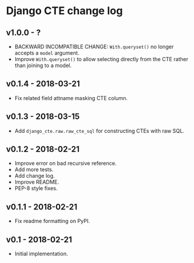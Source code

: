 # Django CTE change log

## v1.0.0 - ?

- BACKWARD INCOMPATIBLE CHANGE: `With.queryset()` no longer accepts a `model`
  argument.
- Improve `With.queryset()` to allow selecting directly from the CTE rather than
  joining to a model.

## v0.1.4 - 2018-03-21

- Fix related field attname masking CTE column.

## v0.1.3 - 2018-03-15

- Add `django_cte.raw.raw_cte_sql` for constructing CTEs with raw SQL.

## v0.1.2 - 2018-02-21

- Improve error on bad recursive reference.
- Add more tests.
- Add change log.
- Improve README.
- PEP-8 style fixes.

## v0.1.1 - 2018-02-21

- Fix readme formatting on PyPI.

## v0.1 - 2018-02-21

- Initial implementation.
